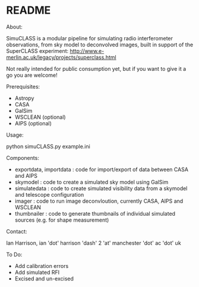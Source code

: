 # README #

About:

SimuCLASS is a modular pipeline for simulating radio interferometer observations,
from sky model to deconvolved images, built in support of the SuperCLASS experiment:
http://www.e-merlin.ac.uk/legacy/projects/superclass.html

Not really intended for public consumption yet, but if you want to give it a go you
are welcome!

Prerequisites:

* Astropy
* CASA
* GalSim
* WSCLEAN (optional)
* AIPS (optional)

Usage:

python simuCLASS.py example.ini

Components:

* exportdata, importdata : code for import/export of data between CASA and AIPS
* skymodel : code to create a simulated sky model using GalSim
* simulatedata : code to create simulated visibility data from a skymodel and telescope configuration
* imager : code to run image deconvloution, currently CASA, AIPS and WSCLEAN
* thumbnailer : code to generate thumbnails of individual simulated sources (e.g. for shape measurement)

Contact:

Ian Harrison, ian 'dot' harrison 'dash' 2 'at' manchester 'dot' ac 'dot' uk

To Do:

* Add calibration errors
* Add simulated RFI
* Excised and un-excised